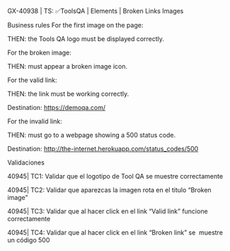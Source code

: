 GX-40938 | TS: ✅ToolsQA | Elements | Broken Links Images

Business rules For the first image on the page:

THEN: the Tools QA logo must be displayed correctly.

For the broken image:

THEN: must appear a broken image icon.

For the valid link:

THEN: the link must be working correctly.

Destination: https://demoqa.com/

For the invalid link:

THEN: must go to a webpage showing a 500 status code.

Destination: http://the-internet.herokuapp.com/status_codes/500

Validaciones

40945| TC1: Validar que el logotipo de Tool QA se muestre correctamente

40945| TC2: Validar que aparezcas la imagen rota en el titulo “Broken image”

40945| TC3: Validar que al hacer click en el link “Valid link” funcione correctamente

40945| TC4: Validar que al hacer click en el link “Broken link” se  muestre un código 500

